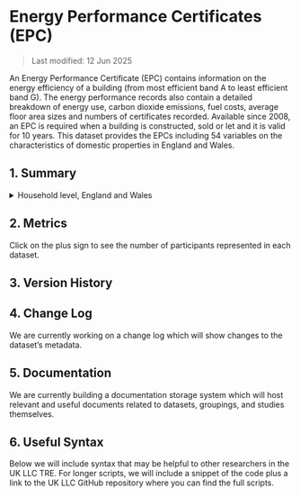 # Energy Performance Certificates (EPC)

>Last modified: 12 Jun 2025

An Energy Performance Certificate (EPC) contains information on the energy efficiency of a building (from most efficient band A to least efficient band G). The energy performance records also contain a detailed breakdown of energy use, carbon dioxide emissions, fuel costs, average floor area sizes and numbers of certificates recorded. Available since 2008, an EPC is required when a building is constructed, sold or let and it is valid for 10 years. This dataset provides the EPCs including 54 variables on the characteristics of domestic properties in England and Wales. 

## 1. Summary 

<details>
  <summary>Household level, England and Wales</summary>

An Energy Performance Certificate (EPC) provides information on the energy efficiency of a building. Since 2007, an EPC is required when a building is constructed, sold or let and it is valid for 10 years.

| **Dataset Descriptor**             | **Dataset-specific Information**                                                                                                                                                           |
|-----------------------------------|---------------------------------------------------------------------------------------------------------------------------------------------------------------------------------------------|
| Name of dataset in TRE            | EPC_certificates_england_wales                                                                                                                                                            |
| Citation (APA)                    | Department for Levelling Up, Housing & Communities. Energy Performance of Buildings Data England and Wales.2024. url: https://epc.opendatacommunities.org |
| Download citation                 |                                                                                                |
| Owner                             | Department for Levelling Up, Housing & Communities                                                                                                                                                                     |
| Temporal coverage                 | 2008-2024                                                                                                                                                                                   |
| Geographical coverage             | England and Wales                                                                                                                                                                           |
| Key link                          | https://epc.opendatacommunities.org/docs/guidance                                                                                               |
| Keywords                          | Energy, propoerty type, environmental impact, emissions                                                                                                                                                          |
| Participant count                 |                                                                                                                                                                                             |
| Number of variables               |                                                                                                                                                                                             |
| Number of observations            |                                                                                                                                                                                             |
| Latest extract date               |                                                                                                                                                                                             |
| Specific restrictions to data use |                                                                                                                                                                                             |
| Build a data request              |                                                                                                                                                                                             |
| Version                           | 
1                                                                                                                                                                                           | 

**Variables:**
| **Variable Group** | **Variable** | **Description** | **Source** | **Date range of data** |
|--------------------|--------------|------------------|------------|-------------------------|
|                    |              |                  |            |                         |
|                    |              |                  |            |                         |
|                    |              |                  |            |                         |
|                    |              |                  |            |                         |
|                    |              |                  |            |                         |

</details>


## 2. Metrics 

Click on the plus sign to see the number of participants represented in each dataset. 

## 3. Version History 

## 4. Change Log 

We are currently working on a change log which will show changes to the dataset’s metadata. 

## 5. Documentation 

We are currently building a documentation storage system which will host relevant and useful documents related to datasets, groupings, and studies themselves. 

## 6. Useful Syntax 

Below we will include syntax that may be helpful to other researchers in the UK LLC TRE. For longer scripts, we will include a snippet of the code plus a link to the UK LLC GitHub repository where you can find the full scripts. 

 
